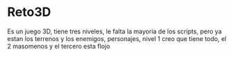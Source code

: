 # Reto3D
Es un juego 3D, tiene tres niveles, le falta la mayoria de los scripts, pero ya estan los terrenos y los enemigos, personajes, nivel 1 creo que tiene todo, el 2 masomenos y el tercero esta flojo
